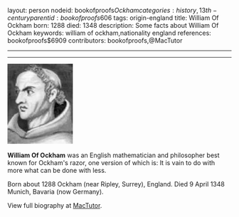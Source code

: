 layout: person
nodeid: bookofproofs$Ockham
categories: history,13th-century
parentid: bookofproofs$606
tags: origin-england
title: William Of Ockham
born: 1288
died: 1348
description: Some facts about  William Of Ockham
keywords: william of ockham,nationality england
references: bookofproofs$6909
contributors: bookofproofs,@MacTutor

---


---

![Ockham.jpg](https://github.com/bookofproofs/bookofproofs.github.io/blob/main/_sources/_assets/images/portraits/Ockham.jpg?raw=true)

**William Of Ockham** was an English mathematician and philosopher best known for Ockham's razor, one version of which is: It is vain to do with more what can be done with less.

Born about 1288 Ockham (near Ripley, Surrey), England. Died 9 April 1348 Munich, Bavaria (now Germany).


View full biography at [MacTutor](https://mathshistory.st-andrews.ac.uk/Biographies/Ockham/).